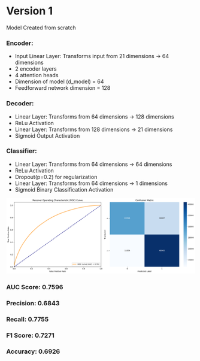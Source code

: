 # Version 1
Model Created from scratch
### Encoder:
- Input Linear Layer: Transforms input from 21 dimensions → 64 dimensions
- 2 encoder layers
- 4 attention heads
- Dimension of model (d_model) = 64
- Feedforward network dimension = 128

### Decoder:
- Linear Layer: Transforms from 64 dimensions → 128 dimensions
- ReLu Activation
- Linear Layer: Transforms from 128 dimensions → 21 dimensions
- Sigmoid Output Activation

### Classifier:
- Linear Layer: Transforms from 64 dimensions → 64 dimensions
- ReLu Activation
- Dropout(p=0.2) for regularization
- Linear Layer: Transforms from 64 dimensions → 1 dimensions
- Sigmoid Binary Classification Activation

<div align="center">
  <img src="https://github.com/arshian11/CMS-Event-Classification/blob/main/assets/auto_encode_v1.png" alt="Result Images" width="600">
  <br>
</div>

### AUC Score: 0.7596
### Precision: 0.6843
### Recall: 0.7755
### F1 Score: 0.7271
### Accuracy: 0.6926
  
